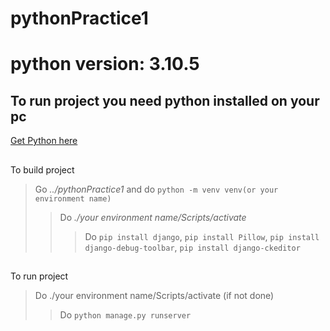 # pythonPractice1

# python version: 3.10.5

###
To run project you need python installed on your pc
---
[Get Python here](https://www.python.org/downloads/)

##
To build project 
> Go *../pythonPractice1* and do `python -m venv venv(or your environment name)`
>> Do *./your environment name/Scripts/activate*
>>> Do `pip install django`, `pip install Pillow`, `pip install django-debug-toolbar`, `pip install django-ckeditor`

##
To run project 
> Do ./your environment name/Scripts/activate (if not done)
>> Do `python manage.py runserver`
